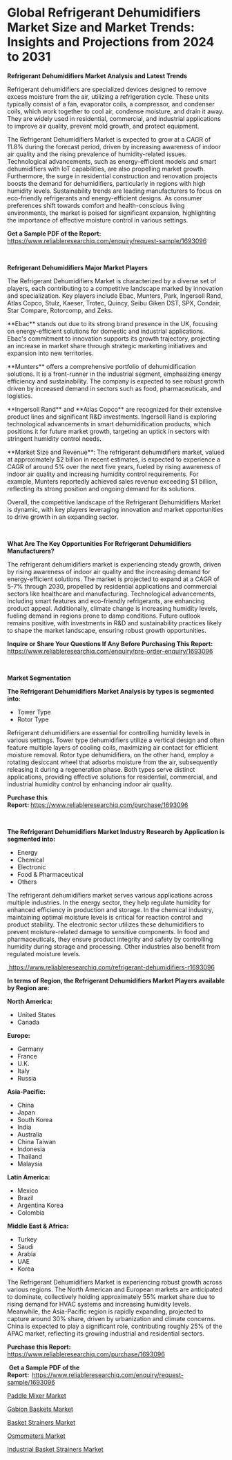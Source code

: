 <p><h1>Global Refrigerant Dehumidifiers Market Size and Market Trends: Insights and Projections from 2024 to 2031</h1></p><p><strong>Refrigerant Dehumidifiers Market Analysis and Latest Trends</strong></p>
<p><p>Refrigerant dehumidifiers are specialized devices designed to remove excess moisture from the air, utilizing a refrigeration cycle. These units typically consist of a fan, evaporator coils, a compressor, and condenser coils, which work together to cool air, condense moisture, and drain it away. They are widely used in residential, commercial, and industrial applications to improve air quality, prevent mold growth, and protect equipment. </p><p>The Refrigerant Dehumidifiers Market is expected to grow at a CAGR of 11.8% during the forecast period, driven by increasing awareness of indoor air quality and the rising prevalence of humidity-related issues. Technological advancements, such as energy-efficient models and smart dehumidifiers with IoT capabilities, are also propelling market growth. Furthermore, the surge in residential construction and renovation projects boosts the demand for dehumidifiers, particularly in regions with high humidity levels. Sustainability trends are leading manufacturers to focus on eco-friendly refrigerants and energy-efficient designs. As consumer preferences shift towards comfort and health-conscious living environments, the market is poised for significant expansion, highlighting the importance of effective moisture control in various settings.</p></p>
<p><strong>Get a Sample PDF of the Report:&nbsp;</strong> <a href="https://www.reliableresearchiq.com/enquiry/request-sample/1693096?utm_campaign=100&utm_medium=2&utm_source=Github&utm_content=ia&utm_term=20102024&utm_id=refrigerant-dehumidifiers">https://www.reliableresearchiq.com/enquiry/request-sample/1693096</a></p>
<p>&nbsp;</p>
<p><strong>Refrigerant Dehumidifiers Major Market Players</strong></p>
<p><p>The Refrigerant Dehumidifiers Market is characterized by a diverse set of players, each contributing to a competitive landscape marked by innovation and specialization. Key players include Ebac, Munters, Park, Ingersoll Rand, Atlas Copco, Stulz, Kaeser, Trotec, Quincy, Seibu Giken DST, SPX, Condair, Star Compare, Rotorcomp, and Zeks.</p><p>**Ebac** stands out due to its strong brand presence in the UK, focusing on energy-efficient solutions for domestic and industrial applications. Ebac's commitment to innovation supports its growth trajectory, projecting an increase in market share through strategic marketing initiatives and expansion into new territories.</p><p>**Munters** offers a comprehensive portfolio of dehumidification solutions. It is a front-runner in the industrial segment, emphasizing energy efficiency and sustainability. The company is expected to see robust growth driven by increased demand in sectors such as food, pharmaceuticals, and logistics. </p><p>**Ingersoll Rand** and **Atlas Copco** are recognized for their extensive product lines and significant R&D investments. Ingersoll Rand is exploring technological advancements in smart dehumidification products, which positions it for future market growth, targeting an uptick in sectors with stringent humidity control needs.</p><p>**Market Size and Revenue**: The refrigerant dehumidifiers market, valued at approximately $2 billion in recent estimates, is expected to experience a CAGR of around 5% over the next five years, fueled by rising awareness of indoor air quality and increasing humidity control requirements. For example, Munters reportedly achieved sales revenue exceeding $1 billion, reflecting its strong position and ongoing demand for its solutions.</p><p>Overall, the competitive landscape of the Refrigerant Dehumidifiers Market is dynamic, with key players leveraging innovation and market opportunities to drive growth in an expanding sector.</p></p>
<p>&nbsp;</p>
<p><strong>What Are The Key Opportunities For Refrigerant Dehumidifiers Manufacturers?</strong></p>
<p><p>The refrigerant dehumidifiers market is experiencing steady growth, driven by rising awareness of indoor air quality and the increasing demand for energy-efficient solutions. The market is projected to expand at a CAGR of 5-7% through 2030, propelled by residential applications and commercial sectors like healthcare and manufacturing. Technological advancements, including smart features and eco-friendly refrigerants, are enhancing product appeal. Additionally, climate change is increasing humidity levels, fueling demand in regions prone to damp conditions. Future outlook remains positive, with investments in R&D and sustainability practices likely to shape the market landscape, ensuring robust growth opportunities.</p></p>
<p><strong>Inquire or Share Your Questions If Any Before Purchasing This Report:</strong> <a href="https://www.reliableresearchiq.com/enquiry/pre-order-enquiry/1693096?utm_campaign=100&utm_medium=2&utm_source=Github&utm_content=ia&utm_term=20102024&utm_id=refrigerant-dehumidifiers">https://www.reliableresearchiq.com/enquiry/pre-order-enquiry/1693096</a></p>
<p>&nbsp;</p>
<p><strong>Market Segmentation</strong></p>
<p><strong>The Refrigerant Dehumidifiers Market Analysis by types is segmented into:</strong></p>
<p><ul><li>Tower Type</li><li>Rotor Type</li></ul></p>
<p><p>Refrigerant dehumidifiers are essential for controlling humidity levels in various settings. Tower type dehumidifiers utilize a vertical design and often feature multiple layers of cooling coils, maximizing air contact for efficient moisture removal. Rotor type dehumidifiers, on the other hand, employ a rotating desiccant wheel that adsorbs moisture from the air, subsequently releasing it during a regeneration phase. Both types serve distinct applications, providing effective solutions for residential, commercial, and industrial humidity control by enhancing indoor air quality.</p></p>
<p><strong>Purchase this Report:&nbsp;</strong><a href="https://www.reliableresearchiq.com/purchase/1693096?utm_campaign=100&utm_medium=2&utm_source=Github&utm_content=ia&utm_term=20102024&utm_id=refrigerant-dehumidifiers">https://www.reliableresearchiq.com/purchase/1693096</a></p>
<p>&nbsp;</p>
<p><strong>The Refrigerant Dehumidifiers Market Industry Research by Application is segmented into:</strong></p>
<p><ul><li>Energy</li><li>Chemical</li><li>Electronic</li><li>Food & Pharmaceutical</li><li>Others</li></ul></p>
<p><p>The refrigerant dehumidifiers market serves various applications across multiple industries. In the energy sector, they help regulate humidity for enhanced efficiency in production and storage. In the chemical industry, maintaining optimal moisture levels is critical for reaction control and product stability. The electronic sector utilizes these dehumidifiers to prevent moisture-related damage to sensitive components. In food and pharmaceuticals, they ensure product integrity and safety by controlling humidity during storage and processing. Other industries also benefit from regulated moisture levels.</p></p>
<p><a href="https://www.reliableresearchiq.com/refrigerant-dehumidifiers-r1693096?utm_campaign=100&utm_medium=2&utm_source=Github&utm_content=ia&utm_term=20102024&utm_id=refrigerant-dehumidifiers">&nbsp;https://www.reliableresearchiq.com/refrigerant-dehumidifiers-r1693096</a></p>
<p><strong>In terms of Region, the Refrigerant Dehumidifiers Market Players available by Region are:</strong></p>
<p>
    <p> <strong> North America: </strong>
        <ul>
            <li>United States</li>
            <li>Canada</li>
        </ul>
        </p> 
    <p> <strong> Europe: </strong>
        <ul>
            <li>Germany</li>
            <li>France</li>
            <li>U.K.</li>
            <li>Italy</li>
            <li>Russia</li>
        </ul>
        </p> 
    <p> <strong> Asia-Pacific: </strong>
        <ul>
            <li>China</li>
            <li>Japan</li>
            <li>South Korea</li>
            <li>India</li>
            <li>Australia</li>
            <li>China Taiwan</li>
            <li>Indonesia</li>
            <li>Thailand</li>
            <li>Malaysia</li>
        </ul>
        </p> 
    <p> <strong> Latin America: </strong>
        <ul>
            <li>Mexico</li>
            <li>Brazil</li>
            <li>Argentina Korea</li>
            <li>Colombia</li>
        </ul>
        </p> 
    <p> <strong> Middle East & Africa: </strong>
        <ul>
            <li>Turkey</li>
            <li>Saudi</li>
            <li>Arabia</li>
            <li>UAE</li>
            <li>Korea</li>
        </ul>
    </p>
    </p>
<p><p>The Refrigerant Dehumidifiers Market is experiencing robust growth across various regions. The North American and European markets are anticipated to dominate, collectively holding approximately 55% market share due to rising demand for HVAC systems and increasing humidity levels. Meanwhile, the Asia-Pacific region is rapidly expanding, projected to capture around 30% share, driven by urbanization and climate concerns. China is expected to play a significant role, contributing roughly 25% of the APAC market, reflecting its growing industrial and residential sectors.</p></p>
<p><strong>Purchase this Report: </strong><a href="https://www.reliableresearchiq.com/purchase/1693096?utm_campaign=100&utm_medium=2&utm_source=Github&utm_content=ia&utm_term=20102024&utm_id=refrigerant-dehumidifiers">https://www.reliableresearchiq.com/purchase/1693096</a></p>
<p>&nbsp;<strong>Get a Sample PDF of the Report:&nbsp;&nbsp;</strong><a href="https://www.reliableresearchiq.com/enquiry/request-sample/1693096?utm_campaign=100&utm_medium=2&utm_source=Github&utm_content=ia&utm_term=20102024&utm_id=refrigerant-dehumidifiers">https://www.reliableresearchiq.com/enquiry/request-sample/1693096</a></p>
<p><strong></strong></p>
<p><p><a href="https://issuu.com/reportprime-2/docs/paddle-mixer-market-size-2030.pptx_3b19d3c8be1a2f?utm_campaign=100&utm_medium=2&utm_source=Github&utm_content=ia&utm_term=20102024&utm_id=refrigerant-dehumidifiers">Paddle Mixer Market</a></p><p><a href="https://www.linkedin.com/pulse/gabion-baskets-industry-sector-new-technologies-market-impact-1elbc?utm_campaign=100&utm_medium=2&utm_source=Github&utm_content=ia&utm_term=20102024&utm_id=refrigerant-dehumidifiers">Gabion Baskets Market</a></p><p><a href="https://github.com/jerridoxdemase/Market-Research-Report-List-1/blob/main/basket-strainers-market.md?utm_campaign=100&utm_medium=2&utm_source=Github&utm_content=ia&utm_term=20102024&utm_id=refrigerant-dehumidifiers">Basket Strainers Market</a></p><p><a href="https://issuu.com/reportprime-2/docs/osmometers-market-size-2030.pptx_b8a05f08217bee?utm_campaign=100&utm_medium=2&utm_source=Github&utm_content=ia&utm_term=20102024&utm_id=refrigerant-dehumidifiers">Osmometers Market</a></p><p><a href="https://github.com/nifongekclosebn1/Market-Research-Report-List-1/blob/main/industrial-basket-strainers-market.md?utm_campaign=100&utm_medium=2&utm_source=Github&utm_content=ia&utm_term=20102024&utm_id=refrigerant-dehumidifiers">Industrial Basket Strainers Market</a></p></p>